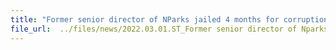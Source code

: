 ```yaml
---
title: "Former senior director of NParks jailed 4 months for corruption"
file_url:  ../files/news/2022.03.01.ST_Former senior director of Nparks jailed 4 months for corruption.pdf
---
```

